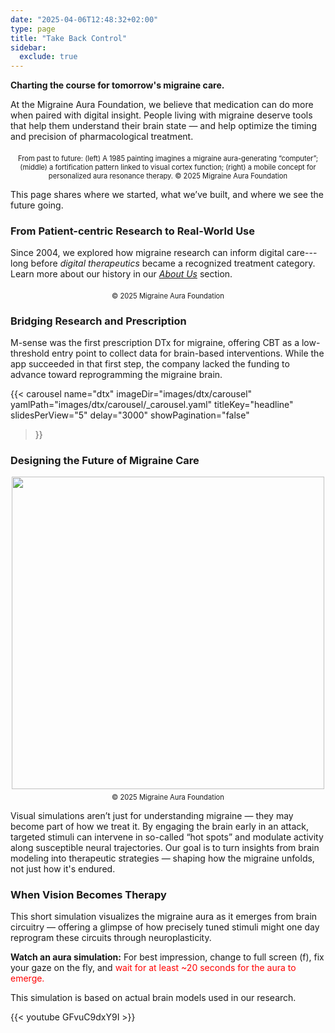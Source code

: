 ```yaml
---
date: "2025-04-06T12:48:32+02:00"
type: page
title: "Take Back Control"
sidebar:
  exclude: true
---
```


**Charting the course for tomorrow's migraine care.**

At the Migraine Aura Foundation, we believe that medication can do more when paired with digital insight. People living with migraine deserve tools that help them understand their brain state — and help optimize the timing and precision of pharmacological treatment.


<div style="text-align: center;">
  <figure style="display: inline-block; margin: 0 auto;">
    <img
      src="/images/from-art2aura-o-mat.png"
      class="img"
      style="width:max; height:auto;"
      alt="" />
    <figcaption style="font-size: 0.8em; margin-top: 0.5em;">
        From past to future: (left) A 1985 painting imagines a migraine aura-generating “computer”; (middle) a fortification pattern linked to visual cortex function; (right) a mobile concept for personalized aura resonance therapy.
        © 2025 Migraine Aura Foundation
    </figcaption>
  </figure>
</div>

This page shares where we started, what we’ve built, and where we see the future going.












### From Patient-centric Research to Real-World Use

Since 2004, we explored how migraine research can inform digital care---long before _digital therapeutics_ became a recognized treatment category. Learn more about our history in our [_About Us_](/about) section.






<div style="text-align: center;">
  <figure style="display: inline-block; margin: 0 auto;">
    <img
      src="/images/motemedi_nokia_show_case.png"
      class="img"
      style="width:max; height:auto;"
      alt="" />
    <figcaption style="font-size: 0.8em; margin-top: 0.5em;">
       © 2025 Migraine Aura Foundation
    </figcaption>
  </figure>
</div>


### Bridging Research and Prescription

M-sense was the first prescription DTx for migraine, offering CBT as a low-threshold entry point to collect data for brain-based interventions. While the app succeeded in that first step, the company lacked the funding to advance toward reprogramming the migraine brain.



<!--While we are not offering a migraine app at the moment — and the M-sense DTx is currently unavailable — our work continues.
We are advancing digital, model-based strategies that aim to give patients real agency: to recognize patterns, predict attacks, and possibly redirect the course of an episode.-->


{{< carousel
  name="dtx"
  imageDir="images/dtx/carousel"
  yamlPath="images/dtx/carousel/_carousel.yaml"
  titleKey="headline"
  slidesPerView="5"
  delay="3000"
  showPagination="false"
>}}




### Designing the Future of Migraine Care

<div style="text-align: center;">
  <figure style="display: inline-block; margin: 0 auto;">
    <img
      src="/images/aura-resonance-therapy.png"
      class="img"
      style="width:500px; height:auto;"
      alt="" />
    <figcaption style="font-size: 0.8em; margin-top: 0.5em;">
       © 2025 Migraine Aura Foundation
    </figcaption>
  </figure>
</div>

Visual simulations aren’t just for understanding migraine — they may become part of how we treat it.
By engaging the brain early in an attack, targeted stimuli can intervene in so-called “hot spots” and modulate activity along susceptible neural trajectories.
Our goal is to turn insights from brain modeling into therapeutic strategies — shaping how the migraine unfolds, not just how it's endured.



### When Vision Becomes Therapy

This short simulation visualizes the migraine aura as it emerges from brain circuitry — offering a glimpse of how precisely tuned stimuli might one day reprogram these circuits through neuroplasticity.

**Watch an aura simulation:** For best impression, change to full screen (f), fix your gaze on the fly, and <span style="color:red;">wait for at least ~20 seconds for the aura to emerge.</span> 

This simulation is based on actual brain models used in our research.

{{< youtube GFvuC9dxY9I >}}
